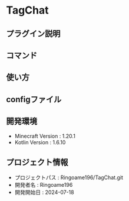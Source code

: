 # TagChat

## プラグイン説明

## コマンド

## 使い方

## configファイル

## 開発環境
- Minecraft Version : 1.20.1
- Kotlin Version : 1.6.10

## プロジェクト情報
- プロジェクトパス : Ringoame196/TagChat.git
- 開発者名 : Ringoame196
- 開発開始日 : 2024-07-18
